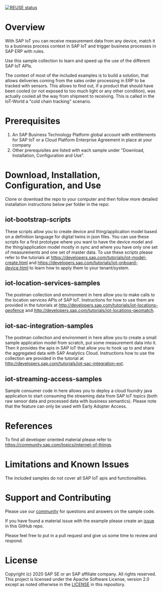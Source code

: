 [![REUSE status](https://api.reuse.software/badge/github.com/SAP-samples/sap-iot-samples)](https://api.reuse.software/info/github.com/SAP-samples/sap-iot-samples)

# Overview

With SAP IoT you can receive measurement data from any device, match it to a business process context in SAP IoT and trigger business processes in SAP ERP with rules.

Use this sample collection to learn and speed up the use of the different SAP IoT APIs.

The context of most of the included examples is to build a solution, that allows deliveries coming from the sales order processing in ERP to be tracked with sensors. This allows to find out, if a product that should have been cooled (or not exposed to too much light or any other condition), was actually cooled all the way from shipment to receiving. This is called in the IoT-World a "cold chain tracking" scenario.

# Prerequisites

1. An SAP Business Technology Platform global account with entitlements for SAP IoT or a Cloud Platform Enterprise Agreement in place at your company
2. Other prerequisites are listed with each sample under "Download, Installation, Configuration and Use".

# Download, Installation, Configuration, and Use

Clone or download the repo to your computer and then follow more detailed installation instructions below per folder in the repo:

## iot-bootstrap-scripts
These scripts allow you to create device and thing/application model based on a definition language for digital twins in json files. You can use these scripts for a first prototype where you want to have the device model and the thing/application model mostly in sync and where you have only one set of measurements and one set of master data. To use these scripts please refer to the tutorials at https://developers.sap.com/tutorials/iot-model-create.html and https://developers.sap.com/tutorials/iot-onboard-device.html to learn how to apply them to your tenant/system.

## iot-location-services-samples
The postman collection and environment in here allow you to make calls to the location services APIs of SAP IoT. Instructions for how to use them are provided in the tutorials at http://developers.sap.com/tutorials/iot-locations-geofence and http://developers.sap.com/tutorials/iot-locations-geomatch.

## iot-sac-integration-samples
The postman collection and environment in here allow you to create a small sample application model from scratch, put some measurement data into it. Then it provides the apis in SAP IoT that allow you to hook up to and share the aggregated data with SAP Analytics Cloud. Instructions how to use the collection are provided in the tutorial at http://developers.sap.com/tutorials/iot-sac-integration-ext.

## iot-streaming-access-samples
Sample consumer code in here allows you to deploy a cloud foundry java application to start consuming the streaming data from 
SAP IoT topics (both raw sensor data and processed data with business semantics). Please note that the feature can only be used with Early Adopter Access.

# References
To find all developer oriented material please refer to https://community.sap.com/topics/internet-of-things.

# Limitations and Known Issues
The included samples do not cover all SAP IoT apis and functionalities.

# Support and Contributing
Please use our [community](https://answers.sap.com/tags/73554900100800002247) for questions and answers on the sample code.

If you have found a material issue with the example please create an [issue](https://github.com/SAP-samples/sap-iot-samples/issues) in this GitHub repo.

Please feel free to put in a pull request and give us some time to review and respond.

# License
Copyright (c) 2020 SAP SE or an SAP affiliate company. All rights reserved. This project is licensed under the Apache Software License, version 2.0 except as noted otherwise in the [LICENSE](https://github.com/SAP-samples/sap-iot-samples/LICENSES/Apache-2.0.txt) in this repository.
